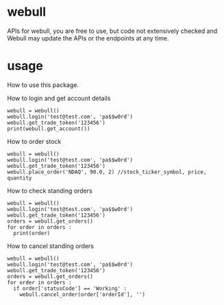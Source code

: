 # webull
APIs for webull, you are free to use, but code not extensively checked and Webull may update the APIs or the endpoints at any time.

# usage
How to use this package.

How to login and get account details
```
webull = webull()
webull.login('test@test.com', 'pa$$w0rd')
webull.get_trade_token('123456')
print(webull.get_account())
```

How to order stock
```
webull = webull()
webull.login('test@test.com', 'pa$$w0rd')
webull.get_trade_token('123456')
webull.place_order('NDAQ', 90.0, 2) //stock_ticker_symbol, price, quantity
```

How to check standing orders
```
webull = webull()
webull.login('test@test.com', 'pa$$w0rd')
webull.get_trade_token('123456')
orders = webull.get_orders()
for order in orders :
  print(order)
```

How to cancel standing orders
```
webull = webull()
webull.login('test@test.com', 'pa$$w0rd')
webull.get_trade_token('123456')
orders = webull.get_orders()
for order in orders :
  if order['statusCode'] == 'Working' :
    webull.cancel_order(order['orderId'], '')
```
